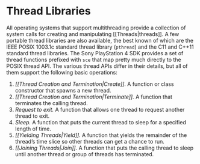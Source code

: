 # Thread Libraries

All operating systems that support multithreading provide a collection of system calls for creating and manipulating [[Threads|threads]]. A few portable thread libraries are also available, the best known of which are the IEEE POSIX 1003.1c standard thread library (`pthread`) and the C11 and C++11 standard thread libraries. The Sony PlayStation 4 SDK provides a set of thread functions prefixed with `sce` that map pretty much directly to the POSIX thread API. The various thread APIs differ in their details, but all of them support the following basic operations:

1. *[[Thread Creation and Termination|Create]]*.   A function or class constructor that spawns a new thread. 
2. *[[Thread Creation and Termination|Terminate]].*  A function that terminates the calling thread.
3. *Request to exit.*  A function that allows one thread to request another thread to exit.
4. *Sleep.*  A function that puts the current thread to sleep for a specified length of time.
5. *[[Yielding Threads|Yield]].*  A function that yields the remainder of the thread’s time slice so other threads can get a chance to run.
6. *[[Joining Threads|Join]].*   A function that puts the calling thread to sleep until another thread or group of threads has terminated.